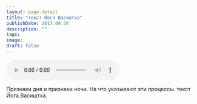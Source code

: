 ```yaml
---
layout: page-detail
title: "текст Йога Васиштха"
publishDate: 2017.09.30
description: ""
tags:
image:
draft: false
---
```


<audio title="2017.09.30 - текст Йога Васиштха.mp3" src="/upload/iblock/5f8/5f826657c03027db844aac728525c175.mp3" controls=""></audio>

 Признаки дня и признаки ночи. На что указывают эти процессы. текст Йога Васиштха. 

  

